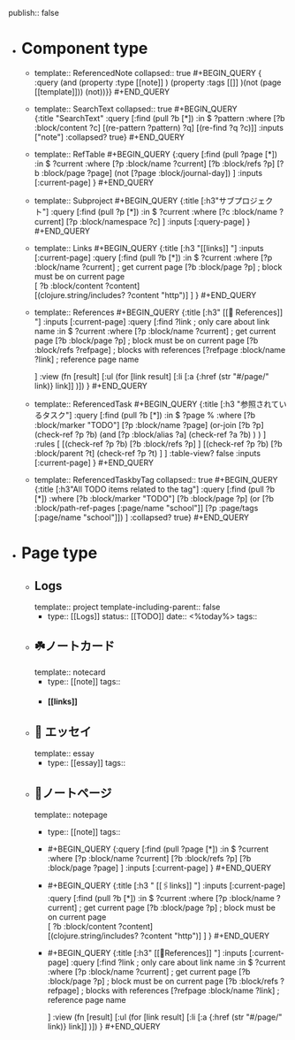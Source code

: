 publish:: false

- # Component type
	- template:: ReferencedNote
	  collapsed:: true
	  #+BEGIN_QUERY
	  { :query (and (property :type [[note]] ) (property :tags [[]] )(not (page [[template]]))  (not))}}
	  #+END_QUERY
	- template:: SearchText
	  collapsed:: true
	  #+BEGIN_QUERY		  
	  {:title "SearchText"
	  		  :query
	  		   [:find (pull ?b [*])
	  		    :in $ ?pattern
	  		    :where
	  		    [?b :block/content ?c]
	  		    [(re-pattern ?pattern) ?q]
	  		    [(re-find ?q ?c)]]
	  		   :inputs ["note"]
	  		   :collapsed? true}
	  #+END_QUERY
	- template:: RefTable
	  #+BEGIN_QUERY
	  {:query [:find (pull ?page [*])
	     :in $ ?current
	     :where
	       [?p :block/name ?current]
	       [?b :block/refs ?p]
	       [?b :block/page ?page]
	       (not [?page :block/journal-day]) 
	   ]
	   :inputs [:current-page]
	  }
	  #+END_QUERY
	- template:: Subproject
	  #+BEGIN_QUERY
	  {:title [:h3"サブプロジェクト"]
	   :query [:find (pull ?p [*])
	    :in $ ?current
	    :where
	     [?c :block/name ?current]
	     [?p :block/namespace ?c]
	   ]
	   :inputs [:query-page]
	  }
	  #+END_QUERY
	- template:: Links
	  #+BEGIN_QUERY
	  {:title [:h3 "[[links]] "]
	   :inputs [:current-page]
	    :query [:find (pull ?b [*])
	      :in $ ?current
	      :where
	             [?p :block/name ?current]    ; get current page
	             [?b :block/page ?p]          ; block must be on current page    
	             [ ?b :block/content ?content]    
	             [(clojure.string/includes? ?content "http")]
	    ]
	  }
	  #+END_QUERY
	- template:: References
	  #+BEGIN_QUERY
	  {:title [:h3" [[📝 References]] "]
	   :inputs [:current-page]
	   :query [:find ?link                    ; only care about link name
	           :in $ ?current
	           :where 
	             [?p :block/name ?current]    ; get current page
	             [?b :block/page ?p]          ; block must be on current page
	             [?b :block/refs ?refpage]    ; blocks with references
	             [?refpage :block/name ?link] ; reference page name
	  
	   ]
	   :view (fn [result]
	       [:ul (for [link result]
	         [:li [:a {:href (str "#/page/" link)} link]]
	       )])
	  }
	  #+END_QUERY
	- template:: ReferencedTask
	  #+BEGIN_QUERY
	  {:title [:h3 "参照されているタスク"]
	   :query [:find (pull ?b [*])
	     :in $ ?page %
	     :where
	       [?b :block/marker "TODO"]
	       [?p :block/name ?page]
	       (or-join [?b ?p]
	         (check-ref ?p ?b) 
	         (and 
	            [?p :block/alias ?a]
	            (check-ref ?a ?b)
	         )
	       )
	   ]
	   :rules [
	     [(check-ref ?p ?b)
	       [?b :block/refs ?p]
	     ]
	     [(check-ref ?p ?b)
	       [?b :block/parent ?t]
	       (check-ref ?p ?t)
	     ]
	   ]
	   :table-view? false
	   :inputs [:current-page]
	  }
	  #+END_QUERY
	- template:: ReferencedTaskbyTag
	  collapsed:: true
	  #+BEGIN_QUERY		 
	   {:title [:h3"All TODO items related to the tag"]
	  		  :query
	  		   [:find (pull ?b [*])
	  		    :where
	  		    [?b :block/marker "TODO"]
	  		    [?b :block/page ?p]
	  		    (or [?b :block/path-ref-pages [:page/name "school"]]
	  		        [?p :page/tags [:page/name "school"]])
	  		  ]
	  		   :collapsed? true}
	  #+END_QUERY
- # Page type
	- ## Logs
	  template:: project
	  template-including-parent:: false
		- type:: [[Logs]]
		    status:: [[TODO]] 
		    date:: <%today%>
		    tags::
	- ## ☘️ノートカード
	  template:: notecard
		- type:: [[note]]
		  tags::
		- #### [[links]]
	- ## 📃 エッセイ
	  template:: essay
		- type:: [[essay]]
		  tags::
	- ## 📝ノートページ
	  template:: notepage
		- type:: [[note]]
		  tags::
		- #+BEGIN_QUERY
		  {:query [:find (pull ?page [*])
		     :in $ ?current
		     :where
		       [?p :block/name ?current]
		       [?b :block/refs ?p]
		       [?b :block/page ?page]
		   ]
		   :inputs [:current-page]
		  }
		  #+END_QUERY
		- #+BEGIN_QUERY
		  {:title [:h3 " [[🖇️links]] "]
		   :inputs [:current-page]
		    :query [:find (pull ?b [*])
		      :in $ ?current
		      :where
		             [?p :block/name ?current]    ; get current page
		             [?b :block/page ?p]          ; block must be on current page    
		             [ ?b :block/content ?content]    
		             [(clojure.string/includes? ?content "http")]
		    ]
		  }
		  #+END_QUERY
		- #+BEGIN_QUERY
		  {:title [:h3" [[📝References]] "]
		   :inputs [:current-page]
		   :query [:find ?link                    ; only care about link name
		           :in $ ?current
		           :where 
		             [?p :block/name ?current]    ; get current page
		             [?b :block/page ?p]          ; block must be on current page
		             [?b :block/refs ?refpage]    ; blocks with references
		             [?refpage :block/name ?link] ; reference page name
		  
		   ]
		   :view (fn [result]
		       [:ul (for [link result]
		         [:li [:a {:href (str "#/page/" link)} link]]
		       )])
		  }
		  #+END_QUERY